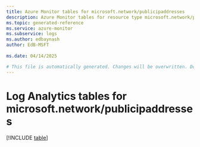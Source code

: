 ```yaml
---
title: Azure Monitor tables for microsoft.network/publicipaddresses
description: Azure Monitor tables for resource type microsoft.network/publicipaddresses
ms.topic: generated-reference
ms.service: azure-monitor
ms.subservice: logs
ms.author: edbaynash
author: EdB-MSFT
   
ms.date: 04/14/2025

# This file is automatically generated. Changes will be overwritten. Do not change this file directly.
---
```


# Log Analytics tables for microsoft.network/publicipaddresses  

[!INCLUDE [table](~/reusable-content/ce-skilling/azure/includes/azure-monitor/reference/tables/microsoft-network_publicipaddresses-include.md)]

